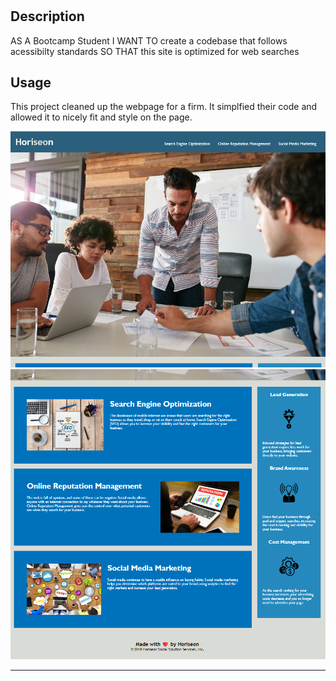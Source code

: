 # <Horiseon-Code-Refactor>

## Description

AS A Bootcamp Student 
I WANT TO create a codebase that follows acessibilty standards 
SO THAT this site is optimized for web searches

## Usage

This project cleaned up the webpage for a firm. It simplfied their code and allowed it to nicely fit and style on the page.

![screenshot](assets/images/screenshot.png)
![screenshot1](assets/images/screenshot1.png)




---








